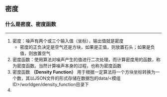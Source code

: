## 密度
### 什么是密度、密度函数

---

1. 密度：噪声有两个或三个输入值（坐标），输出值就是密度
    * 密度的正负决定是空气还是方块，如果是正值，则放置石头；如果是负值，则放置空气
2. 密度函数：使用算法对噪声产生的值进行二次处理，而计算密度用的函数，称为密度函数。当然计算噪声本身的过程，也称为密度函数
3. 密度函数 **（Density Function）** 用于根据一定算法将一个方块坐标转换为一个数，其以JSON文件的形式存储在数据包的data/<模组ID>/worldgen/density_function目录下
4. 